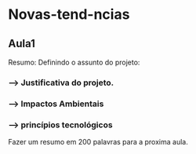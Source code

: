 # Novas-tend-ncias
## Aula1
Resumo:
Definindo o assunto do projeto:
### --> Justificativa do projeto.
### --> Impactos Ambientais
### --> princípios tecnológicos
Fazer um resumo em 200 palavras para a proxima aula.
